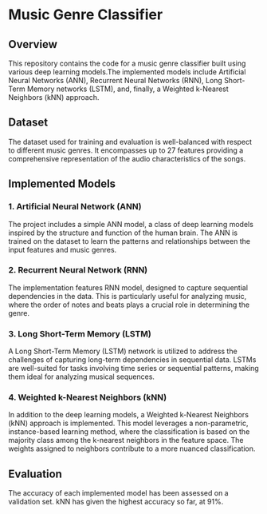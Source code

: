 # Music Genre Classifier 

## Overview

This repository contains the code for a music genre classifier built using various deep learning models.The implemented models include Artificial Neural Networks (ANN), Recurrent Neural Networks (RNN), Long Short-Term Memory networks (LSTM), and, finally, a Weighted k-Nearest Neighbors (kNN) approach.

## Dataset

The dataset used for training and evaluation is well-balanced with respect to different music genres. It encompasses up to 27 features providing a comprehensive representation of the audio characteristics of the songs.

## Implemented Models

### 1. Artificial Neural Network (ANN)

The project includes a simple ANN model, a class of deep learning models inspired by the structure and function of the human brain. The ANN is trained on the dataset to learn the patterns and relationships between the input features and music genres.

### 2. Recurrent Neural Network (RNN)

The implementation features RNN model, designed to capture sequential dependencies in the data. This is particularly useful for analyzing music, where the order of notes and beats plays a crucial role in determining the genre.

### 3. Long Short-Term Memory (LSTM)

A Long Short-Term Memory (LSTM) network is utilized to address the challenges of capturing long-term dependencies in sequential data. LSTMs are well-suited for tasks involving time series or sequential patterns, making them ideal for analyzing musical sequences.

### 4. Weighted k-Nearest Neighbors (kNN)

In addition to the deep learning models, a Weighted k-Nearest Neighbors (kNN) approach is implemented. This model leverages a non-parametric, instance-based learning method, where the classification is based on the majority class among the k-nearest neighbors in the feature space. The weights assigned to neighbors contribute to a more nuanced classification.

## Evaluation

The accuracy of each implemented model has been assessed on a validation set. kNN has given the highest accuracy so far, at 91%.

